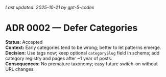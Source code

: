 _Last updated: 2025-10-21 by gpt-5-codex_

# ADR 0002 — Defer Categories

**Status:** Accepted  
**Context:** Early categories tend to be wrong; better to let patterns emerge.  
**Decision:** Use tags now; keep optional `categorySlug` field in schema; add category registry and pages after ~1 year of posts.  
**Consequences:** No premature taxonomy; easy future switch-on without URL changes.
